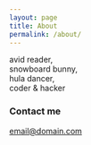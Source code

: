 ```yaml
---
layout: page
title: About
permalink: /about/
---
```


avid reader,  
snowboard bunny,  
hula dancer,  
coder & hacker


### Contact me

[email@domain.com](mailto:email@domain.com)
